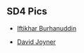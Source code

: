

## SD4 Pics

* <a class="http" href="http://sage.math.washington.edu/home/burhanud/SD4_pics">Iftikhar Burhanuddin</a>  

* <a class="http" href="http://sage.math.washington.edu/home/wdj/sd4photos/images.html">David Joyner</a> 
